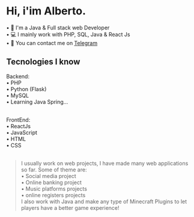 <h1>Hi, i'im Alberto.</h1>

• 📑 I'm a Java & Full stack web Developer<br>
• 💻 I mainly work with PHP, SQL, Java & React Js<br>
• 💭 You can contact me on [Telegram](https://t.me/albedim)<br>

<h2>Tecnologies I know</h2>
  Backend:<br>
  • PHP<br>
  • Python (Flask)<br>
  • MySQL<br>
  • Learning Java Spring...<br><br>
  
  FrontEnd:<br>
  • ReactJs<br>
  • JavaScript<br>
  • HTML<br>
  • CSS<br><br>
  
> I usually work on web projects, I have made many web applications so far. Some of theme are: <br>
  • Social media project <br>
  • Online banking project <br>
  • Music platforms projects <br>
  • online registers projects <br>
> I also work with Java and make any type of Minecraft Plugins to let players have a better game experience!
